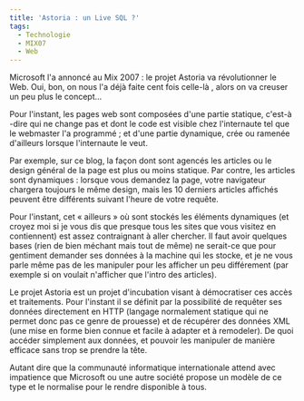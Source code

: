 ```yaml
---
title: 'Astoria : un Live SQL ?'
tags:
  - Technologie
  - MIX07
  - Web
---
```


Microsoft l'a annoncé au Mix 2007&nbsp;: le projet Astoria va révolutionner le
Web. Oui, bon, on nous l'a déjà faite cent fois celle-là , alors on va creuser
un peu plus le concept…

Pour l'instant, les pages web sont composées d'une partie statique, c'est-à
-dire qui ne change pas et dont le code est visible chez l'internaute tel que le
webmaster l'a programmé ; et d'une partie dynamique, crée ou ramenée d'ailleurs
lorsque l'internaute le veut.

Par exemple, sur ce blog, la façon dont sont agencés les articles ou le design
général de la page est plus ou moins statique. Par contre, les articles sont
dynamiques&nbsp;: lorsque vous demandez la page, votre navigateur chargera
toujours le même design, mais les 10 derniers articles affichés peuvent être
différents suivant l'heure de votre requête.

Pour l'instant, cet «&nbsp;ailleurs&nbsp;» où sont stockés les éléments
dynamiques (et croyez moi si je vous dis que presque tous les sites que vous
visitez en contiennent) est assez contraignant à aller chercher. Il faut avoir
quelques bases (rien de bien méchant mais tout de même) ne serait-ce que pour
gentiment demander ses données à la machine qui les stocke, et je ne vous parle
même pas de les manipuler pour les afficher un peu différement (par exemple si
on voulait n'afficher que l'intro des articles).

Le projet Astoria est un projet d'incubation visant à démocratiser ces accès et
traitements. Pour l'instant il se définit par la possibilité de requêter ses
données directement en HTTP (langage normalement statique qui ne permet donc pas
ce genre de prouesse) et de récupérer des données XML (une mise en forme bien
connue et facile à adapter et à remodeler). De quoi accéder simplement aux
données, et pouvoir les manipuler de manière efficace sans trop se prendre la
tête.

Autant dire que la communauté informatique internationale attend avec impatience
que Microsoft ou une autre société propose un modèle de ce type et le normalise
pour le rendre disponible à tous.
